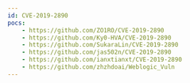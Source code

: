 ```yaml
---
id: CVE-2019-2890
pocs:
    - https://github.com/ZO1RO/CVE-2019-2890
    - https://github.com/Ky0-HVA/CVE-2019-2890
    - https://github.com/SukaraLin/CVE-2019-2890
    - https://github.com/jas502n/CVE-2019-2890
    - https://github.com/ianxtianxt/CVE-2019-2890
    - https://github.com/zhzhdoai/Weblogic_Vuln
---
```

